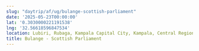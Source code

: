 ```yaml
---
slug: "daytrip/af/ug/bulange-scottish-parliament"
date: '2025-05-23T00:00:00'
lat: '0.3030000221191538'
lng: '32.56618596847534'
location: Lubiri, Rubaga, Kampala Capital City, Kampala, Central Region, Uganda
title: Bulange - Scottish Parliament
---
```



